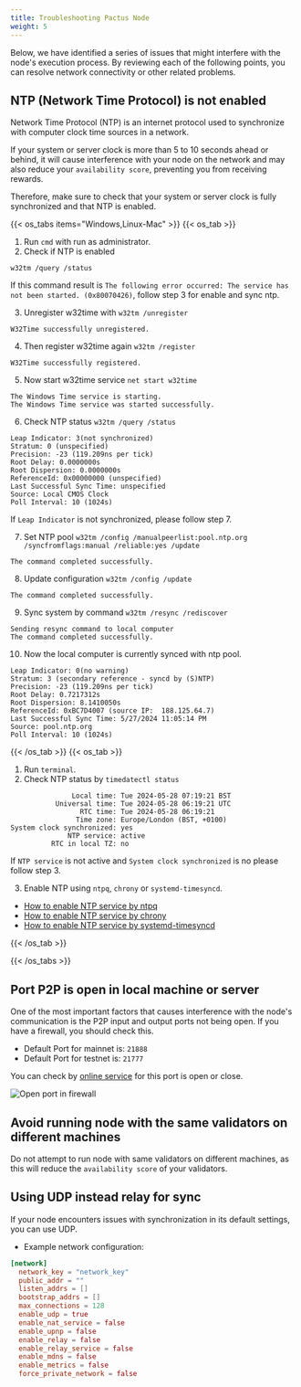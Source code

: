 ```yaml
---
title: Troubleshooting Pactus Node
weight: 5
---
```


Below, we have identified a series of issues that might interfere with the node's execution process.
By reviewing each of the following points, you can resolve network connectivity or other related problems.

## NTP (Network Time Protocol) is not enabled

Network Time Protocol (NTP) is an internet protocol used to synchronize with computer clock time sources in a network.

If your system or server clock is more than 5 to 10 seconds ahead or behind,
it will cause interference with your node on the network and may also
reduce your `availability score`, preventing you from receiving rewards.

Therefore, make sure to check that your system or server clock is fully synchronized and that NTP is enabled.

{{< os_tabs items="Windows,Linux-Mac" >}}
{{< os_tab >}}

1. Run `cmd` with run as administrator.
2. Check if NTP is enabled

```shell
w32tm /query /status
```

If this command result is `The following error occurred: The service has not been started. (0x80070426)`,
follow step 3 for enable and sync ntp.

3. Unregister w32time with `w32tm /unregister`

```shell
W32Time successfully unregistered.
```

4. Then register w32time again `w32tm /register`

```shell
W32Time successfully registered.
```

5. Now start w32time service `net start w32time`

```shell
The Windows Time service is starting.
The Windows Time service was started successfully.
```

6. Check NTP status `w32tm /query /status`

```shell
Leap Indicator: 3(not synchronized)
Stratum: 0 (unspecified)
Precision: -23 (119.209ns per tick)
Root Delay: 0.0000000s
Root Dispersion: 0.0000000s
ReferenceId: 0x00000000 (unspecified)
Last Successful Sync Time: unspecified
Source: Local CMOS Clock
Poll Interval: 10 (1024s)
```

If `Leap Indicator` is not synchronized, please follow step 7.

7. Set NTP pool `w32tm /config /manualpeerlist:pool.ntp.org /syncfromflags:manual /reliable:yes /update`

```shell
The command completed successfully.
```

8. Update configuration `w32tm /config /update`

```shell
The command completed successfully.
```

9. Sync system by command `w32tm /resync /rediscover`

```shell
Sending resync command to local computer
The command completed successfully.
```

10. Now the local computer is currently synced with ntp pool.

```shell
Leap Indicator: 0(no warning)
Stratum: 3 (secondary reference - syncd by (S)NTP)
Precision: -23 (119.209ns per tick)
Root Delay: 0.7217312s
Root Dispersion: 8.1410050s
ReferenceId: 0xBC7D4007 (source IP:  188.125.64.7)
Last Successful Sync Time: 5/27/2024 11:05:14 PM
Source: pool.ntp.org
Poll Interval: 10 (1024s)
```

{{< /os_tab >}}
{{< os_tab >}}

1. Run `terminal`.
2. Check NTP status by `timedatectl status`

```shell
               Local time: Tue 2024-05-28 07:19:21 BST
           Universal time: Tue 2024-05-28 06:19:21 UTC
                 RTC time: Tue 2024-05-28 06:19:21
                Time zone: Europe/London (BST, +0100)
System clock synchronized: yes
              NTP service: active
          RTC in local TZ: no
```

If `NTP service` is not active and `System clock synchronized` is no please follow step 3.

3. Enable NTP using `ntpq`, `chrony` or `systemd-timesyncd`.

- <a href="https://timetoolsltd.com/ntp/how-to-install-and-configure-ntp-on-linux/" rel="nofollow noindex noreferrer"
  target="_blank">How to enable NTP service by ntpq</a>
- <a href="https://ubuntu.com/server/docs/how-to-serve-the-network-time-protocol-with-chrony"
  rel="nofollow noindex noreferrer" target="_blank">How to enable NTP service by chrony</a>
- <a href="https://groups.google.com/g/public-ntp-discuss/c/VhXAirp-28c" rel="nofollow noindex noreferrer" target="_blank">
  How to enable NTP service by systemd-timesyncd</a>

{{< /os_tab >}}

{{< /os_tabs >}}

## Port P2P is open in local machine or server

One of the most important factors that causes interference with the node's communication is the P2P input and
output ports not being open.
If you have a firewall, you should check this.

- Default Port for mainnet is: `21888`
- Default Port for testnet is: `21777`

You can check by <a href="https://portchecker.co/" rel="nofollow noindex noreferrer" target="_blank">online service</a>
for this port is open or close.

![Open port in firewall](/images/open-port.png)

## Avoid running node with the same validators on different machines

Do not attempt to run node with same validators on different machines,
as this will reduce the `availability score` of your validators.

## Using UDP instead relay for sync

If your node encounters issues with synchronization in its default settings, you can use UDP.

- Example network configuration:

```toml
[network]
  network_key = "network_key"
  public_addr = ""
  listen_addrs = []
  bootstrap_addrs = []
  max_connections = 128
  enable_udp = true
  enable_nat_service = false
  enable_upnp = false
  enable_relay = false
  enable_relay_service = false
  enable_mdns = false
  enable_metrics = false
  force_private_network = false
```
